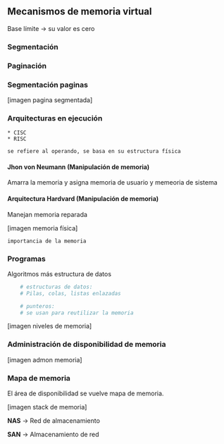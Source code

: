 ## Mecanismos de memoria virtual

Base límite -> su valor es cero

### Segmentación

### Paginación

### Segmentación paginas

[imagen pagina segmentada]

### Arquitecturas en ejecución

    * CISC
    * RISC
    

`se refiere al operando, se basa en su estructura física`

#### Jhon von Neumann (Manipulación de memoria)

Amarra la memoria y asigna memoria de usuario y memeoria de sistema

#### Arquitectura Hardvard (Manipulación de memoria)

Manejan memoria reparada

[imagen memoria física]

`importancia de la memoria`

### Programas

Algoritmos más estructura de datos

``` sh
    # estructuras de datos:
    # Pilas, colas, listas enlazadas
```

``` sh
    # punteros:
    # se usan para reutilizar la memoria
```

[imagen niveles de memoria]

### Administración de disponibilidad de memoria

[imagen admon memoria]

### Mapa de memoria

El área de disponibilidad se vuelve mapa de memoria.

[imagen stack de memoria]

**NAS** -> Red de almacenamiento

**SAN** -> Almacenamiento de red
